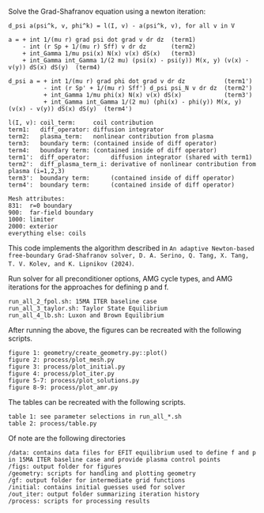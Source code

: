 Solve the Grad-Shafranov equation using a newton iteration:
```
d_psi a(psi^k, v, phi^k) = l(I, v) - a(psi^k, v), for all v in V

a = + int 1/(mu r) grad psi dot grad v dr dz  (term1)
    - int (r Sp + 1/(mu r) Sff) v dr dz       (term2)
    + int_Gamma 1/mu psi(x) N(x) v(x) dS(x)   (term3)
    + int_Gamma int_Gamma 1/(2 mu) (psi(x) - psi(y)) M(x, y) (v(x) - v(y)) dS(x) dS(y)  (term4)
   
d_psi a = + int 1/(mu r) grad phi dot grad v dr dz           (term1')
          - int (r Sp' + 1/(mu r) Sff') d_psi psi_N v dr dz  (term2')
          + int_Gamma 1/mu phi(x) N(x) v(x) dS(x)            (term3')
          + int_Gamma int_Gamma 1/(2 mu) (phi(x) - phi(y)) M(x, y) (v(x) - v(y)) dS(x) dS(y)  (term4')
             
l(I, v): coil_term:     coil contribution
term1:   diff_operator: diffusion integrator
term2:   plasma_term:   nonlinear contribution from plasma
term3:   boundary term: (contained inside of diff operator)
term4:   boundary term: (contained inside of diff operator)
term1':  diff_operator:      diffusion integrator (shared with term1)
term2':  diff_plasma_term_i: derivative of nonlinear contribution from plasma (i=1,2,3)
term3':  boundary term:      (contained inside of diff operator)
term4':  boundary term:      (contained inside of diff operator)

Mesh attributes:
831:  r=0 boundary
900:  far-field boundary
1000: limiter
2000: exterior
everything else: coils
```

This code implements the algorithm described in `An adaptive Newton-based free-boundary Grad-Shafranov solver, D. A. Serino, Q. Tang, X. Tang, T. V. Kolev, and K. Lipnikov (2024)`.

Run solver for all preconditioner options, AMG cycle types, and AMG iterations for the approaches for defining p and f. 
```
run_all_2_fpol.sh: 15MA ITER baseline case
run_all_3_taylor.sh: Taylor State Equilibrium
run_all_4_lb.sh: Luxon and Brown Equilibrium
```

After running the above, the figures can be recreated with the following scripts.
```
figure 1: geometry/create_geometry.py::plot()
figure 2: process/plot_mesh.py
figure 3: process/plot_initial.py
figure 4: process/plot_iter.py
figure 5-7: process/plot_solutions.py
figure 8-9: process/plot_amr.py
```

The tables can be recreated with the following scripts.
```
table 1: see parameter selections in run_all_*.sh
table 2: process/table.py
```

Of note are the following directories
```
/data: contains data files for EFIT equilibrium used to define f and p in 15MA ITER baseline case and provide plasma control points
/figs: output folder for figures
/geometry: scripts for handling and plotting geometry
/gf: output folder for intermediate grid functions
/initial: contains initial guesses used for solver
/out_iter: output folder summarizing iteration history
/process: scripts for processing results
```

